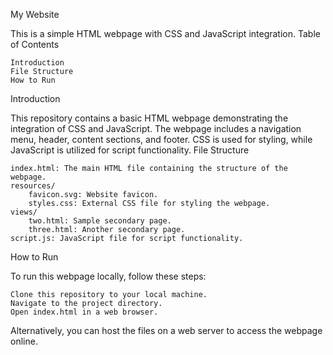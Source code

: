 My Website

This is a simple HTML webpage with CSS and JavaScript integration.
Table of Contents

    Introduction
    File Structure
    How to Run

Introduction

This repository contains a basic HTML webpage demonstrating the integration of CSS and JavaScript. The webpage includes a navigation menu, header, content sections, and footer. CSS is used for styling, while JavaScript is utilized for script functionality.
File Structure

    index.html: The main HTML file containing the structure of the webpage.
    resources/
        favicon.svg: Website favicon.
        styles.css: External CSS file for styling the webpage.
    views/
        two.html: Sample secondary page.
        three.html: Another secondary page.
    script.js: JavaScript file for script functionality.

How to Run

To run this webpage locally, follow these steps:

    Clone this repository to your local machine.
    Navigate to the project directory.
    Open index.html in a web browser.

Alternatively, you can host the files on a web server to access the webpage online.

